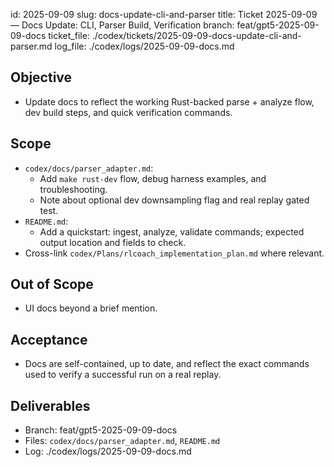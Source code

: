 id: 2025-09-09
slug: docs-update-cli-and-parser
title: Ticket 2025-09-09 — Docs Update: CLI, Parser Build, Verification
branch: feat/gpt5-2025-09-09-docs
ticket_file: ./codex/tickets/2025-09-09-docs-update-cli-and-parser.md
log_file: ./codex/logs/2025-09-09-docs.md

## Objective
- Update docs to reflect the working Rust-backed parse + analyze flow, dev build steps, and quick verification commands.

## Scope
- `codex/docs/parser_adapter.md`:
  - Add `make rust-dev` flow, debug harness examples, and troubleshooting.
  - Note about optional dev downsampling flag and real replay gated test.
- `README.md`:
  - Add a quickstart: ingest, analyze, validate commands; expected output location and fields to check.
- Cross-link `codex/Plans/rlcoach_implementation_plan.md` where relevant.

## Out of Scope
- UI docs beyond a brief mention.

## Acceptance
- Docs are self-contained, up to date, and reflect the exact commands used to verify a successful run on a real replay.

## Deliverables
- Branch: feat/gpt5-2025-09-09-docs
- Files: `codex/docs/parser_adapter.md`, `README.md`
- Log: ./codex/logs/2025-09-09-docs.md

